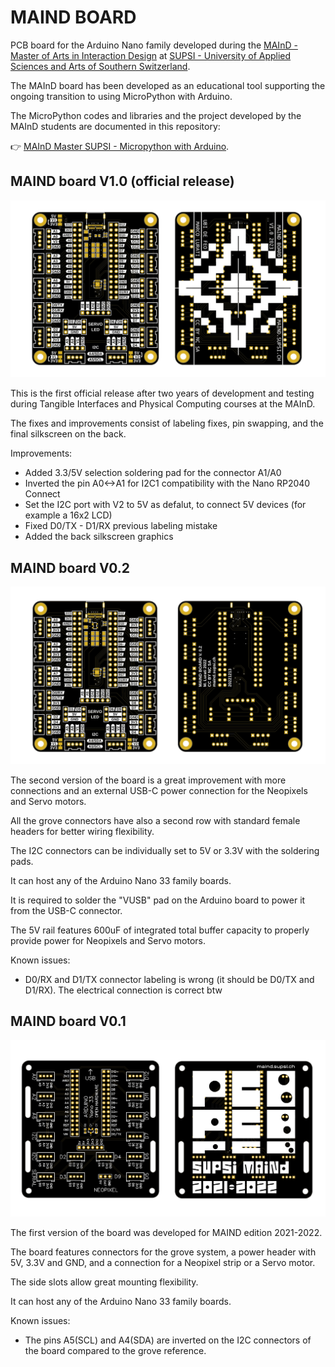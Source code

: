 # MAIND BOARD
PCB board for the Arduino Nano family developed during the [MAInD - Master of Arts in Interaction Design](https://maind.supsi.ch/master-interaction-design/) at [SUPSI - University of Applied Sciences and Arts of Southern Switzerland](https://www.supsi.ch/home_en.html).

The MAInD board has been developed as an educational tool supporting the ongoing transition to using MicroPython with Arduino.

The MicroPython codes and libraries and the project developed by the MAInD students are documented in this repository:

:point_right: [MAInD Master SUPSI - Micropython with Arduino](https://master-interaction-design.notion.site/MAInD-Master-SUPSI-Micropython-with-Arduino-772c06aa0dee4c35a509a4daac6c72dd).


## MAIND board V1.0 (official release)

![alt text](https://github.com/maind-supsi/maind-board/blob/main/MAIND-board-V1.0/PCB_MAIND_board_V1.0.png "PCB MAIND board V1.0")

This is the first official release after two years of development and testing during Tangible Interfaces and Physical Computing courses at the MAInD.

The fixes and improvements consist of labeling fixes, pin swapping, and the final silkscreen on the back.

Improvements:
- Added 3.3/5V selection soldering pad for the connector A1/A0
- Inverted the pin A0<->A1 for I2C1 compatibility with the Nano RP2040 Connect
- Set the I2C port with V2 to 5V as defalut, to connect 5V devices (for example a 16x2 LCD)
- Fixed D0/TX - D1/RX previous labeling mistake
- Added the back silkscreen graphics


## MAIND board V0.2

![alt text](https://github.com/maind-supsi/maind-board/blob/main/MAIND-board-V0.2/PCB_MAIND_board_V0.2.png "PCB MAIND board V0.2")

The second version of the board is a great improvement with more connections and an external USB-C power connection for the Neopixels and Servo motors.

All the grove connectors have also a second row with standard female headers for better wiring flexibility.

The I2C connectors can be individually set to 5V or 3.3V with the soldering pads.

It can host any of the Arduino Nano 33 family boards.

It is required to solder the "VUSB" pad on the Arduino board to power it from the USB-C connector.

The 5V rail features 600uF of integrated total buffer capacity to properly provide power for Neopixels and Servo motors.

Known issues:

- D0/RX and D1/TX connector labeling is wrong (it should be D0/TX and D1/RX). The electrical connection is correct btw



## MAIND board V0.1

![alt text](https://github.com/maind-supsi/maind-board/blob/main/MAIND-board-V0.1/PCB_MAIND_board_V0.1.png "PCB MAIND board V0.1")

The first version of the board was developed for MAIND edition 2021-2022.

The board features connectors for the grove system, a power header with 5V, 3.3V and GND, and a connection for a Neopixel strip or a Servo motor.

The side slots allow great mounting flexibility.

It can host any of the Arduino Nano 33 family boards.

Known issues:
- The pins A5(SCL) and A4(SDA) are inverted on the I2C connectors of the board compared to the grove reference.
